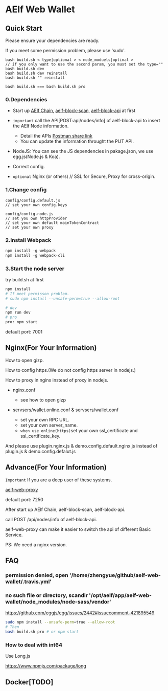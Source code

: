 # AElf Web Wallet

## Quick Start

Please ensure your dependencies are ready.

If you meet some permission problem, please use 'sudo'.

```shell
bash build.sh < type|optional > < node_moduels|optinal >
// if you only want to use the second param, you must set the type=""
bash build.sh dev
bash build.sh dev reinstall
bash build.sh "" reinstall

bash build.sh === bash build.sh pro
```

### 0.Dependencies

- Start up
[AElf Chain](https://github.com/AElfProject/AElf),
[aelf-block-scan](https://github.com/AElfProject/aelf-block-scan),
[aelf-block-api](https://github.com/AElfProject/aelf-block-api)
at first

- `important` call the API[POST:api/nodes/info] of aelf-block-api to insert the AElf Node information.
  - Detail the APIs [Postman share link](https://www.getpostman.com/collections/6332e0fab94cdacc9c35)
  - You can update the information throught the PUT API.

- NodeJS: You can see the JS dependencies in pakage.json, we use egg.js(Node.js & Koa).

- Correct config.

- `optional` Nginx (or others) // SSL for Secure, Proxy for cross-origin.

### 1.Change config

```shell
config/config.default.js
// set your own config.keys

config/config.node.js
// set you own httpProvider
// set your own default mainTokenContract
// set your own proxy
```

### 2.Install Webpack

```javascript
npm install -g webpack
npm install -g webpack-cli
```

### 3.Start the node server

try build.sh at first

```bash
npm install
# If meet permisson problem.
# sudo npm install --unsafe-perm=true --allow-root

# dev
npm run dev
# pro
pro: npm start
```

default port: 7001

## Nginx(For Your Information)

How to open gizp.

How to config https.(We do not config https server in nodejs.)

How to proxy in nginx instead of proxy in nodejs.

- nginx.conf
  - see how to open gizp

- servsers/wallet.online.conf & servsers/wallet.conf
  - set your own RPC URL.
  - set your own server_name.
  - `when use online(https)`set your own ssl_certificate and ssl_certificate_key.

And please use plugin.nginx.js & demo.config.default.nginx.js instead of plugin.js & demo.config.defalut.js

## Advance(For Your Information)

`Important` If you are a deep user of these systems.

[aelf-web-proxy](https://github.com/hzz780/aelf-web-proxy)

default port: 7250

After start up AElf Chain, aelf-block-scan, aelf-block-api.

call POST /api/nodes/info of aelf-block-api.

aelf-web-proxy can make it easier to switch the api of different Basic Service.

PS: We need a nginx version.

## FAQ

### permission denied, open '/home/zhengyue/github/aelf-web-wallet/.travis.yml'

### no such file or directory, scandir '/opt/aelf/app/aelf-web-wallet/node_modules/node-sass/vendor'

https://github.com/eggjs/egg/issues/2442#issuecomment-421895549

```bash
sudo npm install --unsafe-perm=true --allow-root
# Then
bash build.sh pro # or npm start
```

### How to deal with int64

Use Long.js

https://www.npmjs.com/package/long

## Docker[TODO]
